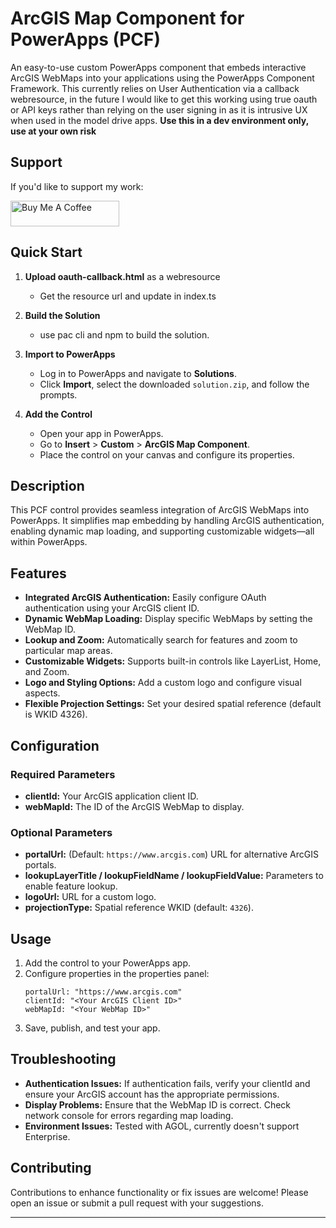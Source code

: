 # ArcGIS Map Component for PowerApps (PCF)

An easy-to-use custom PowerApps component that embeds interactive ArcGIS WebMaps into your applications using the PowerApps Component Framework.
This currently relies on User Authentication via a callback webresource, in the future I would like to get this working using true oauth or API keys rather than relying on the user signing in as it is intrusive UX when used in the model drive apps.
**Use this in a dev environment only, use at your own risk**

## Support
If you'd like to support my work:

<a href="https://buymeacoffee.com/nickkb" target="_blank"><img src="https://cdn.buymeacoffee.com/buttons/default-orange.png" alt="Buy Me A Coffee" height="41" width="174"></a>

## Quick Start

1. **Upload oauth-callback.html** as a webresource
   - Get the resource url and update in index.ts
  
2. **Build the Solution**  
   - use pac cli and npm to build the solution.

3. **Import to PowerApps**  
   - Log in to PowerApps and navigate to **Solutions**.
   - Click **Import**, select the downloaded `solution.zip`, and follow the prompts.

3. **Add the Control**  
   - Open your app in PowerApps.
   - Go to **Insert** > **Custom** > **ArcGIS Map Component**.
   - Place the control on your canvas and configure its properties.

## Description

This PCF control provides seamless integration of ArcGIS WebMaps into PowerApps. It simplifies map embedding by handling ArcGIS authentication, enabling dynamic map loading, and supporting customizable widgets—all within PowerApps.

## Features

- **Integrated ArcGIS Authentication:** Easily configure OAuth authentication using your ArcGIS client ID.
- **Dynamic WebMap Loading:** Display specific WebMaps by setting the WebMap ID.
- **Lookup and Zoom:** Automatically search for features and zoom to particular map areas.
- **Customizable Widgets:** Supports built-in controls like LayerList, Home, and Zoom.
- **Logo and Styling Options:** Add a custom logo and configure visual aspects.
- **Flexible Projection Settings:** Set your desired spatial reference (default is WKID 4326).

## Configuration

### Required Parameters
- **clientId:** Your ArcGIS application client ID.
- **webMapId:** The ID of the ArcGIS WebMap to display.

### Optional Parameters
- **portalUrl:** (Default: `https://www.arcgis.com`) URL for alternative ArcGIS portals.
- **lookupLayerTitle / lookupFieldName / lookupFieldValue:** Parameters to enable feature lookup.
- **logoUrl:** URL for a custom logo.
- **projectionType:** Spatial reference WKID (default: `4326`).

## Usage

1. Add the control to your PowerApps app.
2. Configure properties in the properties panel:
   ```plaintext
   portalUrl: "https://www.arcgis.com"
   clientId: "<Your ArcGIS Client ID>"
   webMapId: "<Your WebMap ID>"
   ```
3. Save, publish, and test your app.

## Troubleshooting

- **Authentication Issues:** If authentication fails, verify your clientId and ensure your ArcGIS account has the appropriate permissions.
- **Display Problems:** Ensure that the WebMap ID is correct. Check network console for errors regarding map loading.
- **Environment Issues:** Tested with AGOL, currently doesn't support Enterprise.

## Contributing

Contributions to enhance functionality or fix issues are welcome! Please open an issue or submit a pull request with your suggestions.

---
